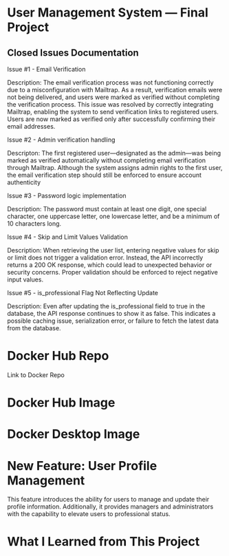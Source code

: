 # User Management System — Final Project

## Closed Issues Documentation
Issue #1 - Email Verification

Description: The email verification process was not functioning correctly due to a misconfiguration with Mailtrap. As a result, verification emails were not being delivered, and users were marked as verified without completing the verification process. This issue was resolved by correctly integrating Mailtrap, enabling the system to send verification links to registered users. Users are now marked as verified only after successfully confirming their email addresses.

Issue #2 - Admin verification handling

Descripton: The first registered user—designated as the admin—was being marked as verified automatically without completing email verification through Mailtrap. Although the system assigns admin rights to the first user, the email verification step should still be enforced to ensure account authenticity

Issue #3 - Password logic implementation

Description: The password must contain at least one digit, one special character, one uppercase letter, one lowercase letter, and be a minimum of 10 characters long.

Issue #4 - Skip and Limit Values Validation

Description: When retrieving the user list, entering negative values for skip or limit does not trigger a validation error. Instead, the API incorrectly returns a 200 OK response, which could lead to unexpected behavior or security concerns. Proper validation should be enforced to reject negative input values.

Issue #5 - is_professional Flag Not Reflecting Update

Description: Even after updating the is_professional field to true in the database, the API response continues to show it as false. This indicates a possible caching issue, serialization error, or failure to fetch the latest data from the database.

# Docker Hub Repo
Link to Docker Repo

# Docker Hub Image

# Docker Desktop Image

# New Feature: User Profile Management
This feature introduces the ability for users to manage and update their profile information. Additionally, it provides managers and administrators with the capability to elevate users to professional status.

# What I Learned from This Project